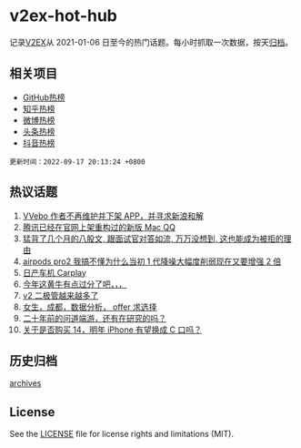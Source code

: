 # v2ex-hot-hub

 记录[V2EX](https://www.v2ex.com/)从 2021-01-06 日至今的热门话题。每小时抓取一次数据，按天[归档](archives)。
 
 ## 相关项目

- [GitHub热榜](https://github.com/snaildev/github-hot-hub)
- [知乎热榜](https://github.com/snaildev/zhihu-hot-hub)
- [微博热榜](https://github.com/snaildev/weibo-hot-hub)
- [头条热榜](https://github.com/snaildev/toutiao-hot-hub)
- [抖音热榜](https://github.com/snaildev/douyin-hot-hub)


 `更新时间：2022-09-17 20:13:24 +0800`

## 热议话题

1. [VVebo 作者不再维护并下架 APP，并寻求新浪和解](https://www.v2ex.com/t/880677)
1. [腾讯已经在官网上架重构过的新版 Mac QQ](https://www.v2ex.com/t/880685)
1. [猛背了几个月的八股文, 跟面试官对答如流, 万万没想到, 这也能成为被拒的理由](https://www.v2ex.com/t/880727)
1. [airpods pro2 我搞不懂为什么当初 1 代降噪大幅度削弱现在又要增强 2 倍](https://www.v2ex.com/t/880719)
1. [日产车机 Carplay](https://www.v2ex.com/t/880771)
1. [今年这黄牛有点过分了吧，，，](https://www.v2ex.com/t/880778)
1. [v2 二极管越来越多了](https://www.v2ex.com/t/880802)
1. [女生，成都，数据分析， offer 求选择](https://www.v2ex.com/t/880766)
1. [二十年前的问道端游，还有在研究的吗？](https://www.v2ex.com/t/880761)
1. [关于是否购买 14，明年 iPhone 有望换成 C 口吗？](https://www.v2ex.com/t/880850)

## 历史归档

[archives](archives)

## License

See the [LICENSE](LICENSE) file for license rights and limitations (MIT).
